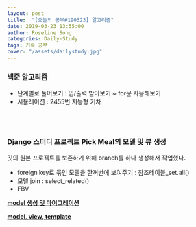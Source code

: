 ```yaml
---
layout: post
title:  "[오늘의 공부#190323] 알고리즘"
date: 2019-03-23 13:55:00
author: Roseline Song
categories: Daily-Study
tags: 기록 공부
cover: "/assets/dailystudy.jpg"
---
```



### 백준 알고리즘 

- 단계별로 풀어보기 : 입/출력 받아보기 ~ for문 사용해보기 
- 시뮬레이션 : 2455번 지능형 기차 

<br>
<br>


### Django 스터디 프로젝트 Pick Meal의 모델 및 뷰 생성

깃의 원본 프로젝트를 보존하기 위해 branch를 하나 생성해서 작업했다.

- foreign key로 묶인 모델을 한꺼번에 보여주기 : 참조테이블_set.all()
- 모델 join : select_related()
- FBV

**[model 생성 및 마이그레이션](https://roseline124.github.io/django/2019/03/23/pickmeal-model.html)**

**[model, view, template](https://roseline124.github.io/django/2019/03/23/pickmeal-model2.html)**

<br>
<br>
